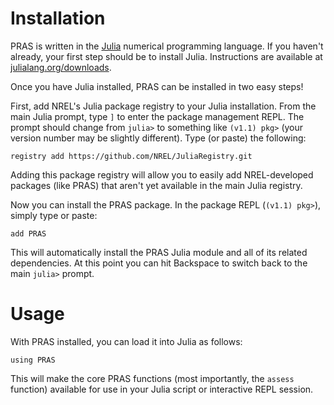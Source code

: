 # Installation

PRAS is written in the [Julia](https://julialang.org/) numerical programming
language. If you haven't already, your first step should be to install Julia.
Instructions are available at
[julialang.org/downloads](https://julialang.org/downloads/).

Once you have Julia installed, PRAS can be installed in two easy steps!

First, add NREL's Julia package registry to your Julia installation.
From the main Julia prompt, type `]` to enter the package management REPL.
The prompt should change from `julia>` to something like `(v1.1) pkg>`
(your version number may be slightly different).
Type (or paste) the following:

```
registry add https://github.com/NREL/JuliaRegistry.git
```

Adding this package registry will allow you to easily add NREL-developed
packages (like PRAS) that aren't yet available in the main Julia registry.

Now you can install the PRAS package. In the package REPL (`(v1.1) pkg>`),
simply type or paste:

```
add PRAS
```

This will automatically install the PRAS Julia module and all of its
related dependencies. At this point you can hit Backspace to switch back to the
main `julia>` prompt.

# Usage

With PRAS installed, you can load it into Julia as follows:

`using PRAS`

This will make the core PRAS functions (most importantly, the `assess`
function) available for use in your Julia script or interactive REPL session.
